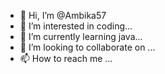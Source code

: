 - 👋 Hi, I’m @Ambika57
- 👀 I’m interested in coding...
- 🌱 I’m currently learning java...
- 💞️ I’m looking to collaborate on ...
- 📫 How to reach me ...

<!---
Ambika57/Ambika57 is a ✨ special ✨ repository because its `README.md` (this file) appears on your GitHub profile.
You can click the Preview link to take a look at your changes.
--->
